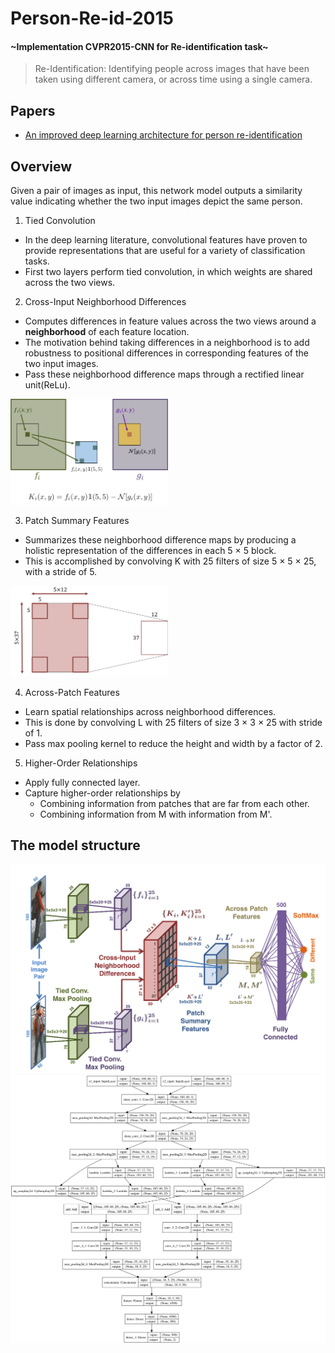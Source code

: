 # Person-Re-id-2015
#### \~Implementation CVPR2015-CNN for Re-identification task\~
>Re-Identification:
Identifying people across images that have been taken using different camera, or across time using a single camera.
## Papers
- [An improved deep learning architecture for person re-identification](https://ieeexplore.ieee.org/abstract/document/7299016)

## Overview
Given a pair of images as input, this network model outputs a similarity value indicating whether the two input images depict the same person.

1. Tied Convolution
  - In the deep learning literature, convolutional features have proven to provide representations that are useful for a variety of classification tasks.
  - First two layers perform tied convolution, in which weights are shared across the two views.
2. Cross-Input Neighborhood Differences
  - Computes differences in feature values across the two views around a <b>neighborhood</b> of each feature location.
  - The motivation behind taking differences in a neighborhood is to add robustness to positional differences in corresponding features of the two input images.
  - Pass these neighborhood difference maps through a rectified linear unit(ReLu).
  <img src="./img/Cross-Input.png" width="50%" alt="Cross-Input">

3. Patch Summary Features
  - Summarizes these neighborhood difference maps by producing a holistic representation of the differences in each 5 × 5 block.
  - This is accomplished by convolving K with 25 filters of size 5 × 5 × 25, with a stride of 5.
  <img src="./img/Patch-Summary.png" width="50%" alt="Patch-Summary">

4. Across-Patch Features
  - Learn spatial relationships across neighborhood differences.
  - This is done by convolving L with 25 filters of size 3 × 3 × 25 with stride of 1.
  - Pass max pooling kernel to reduce the height and width by a factor of 2.
5. Higher-Order Relationships
  - Apply fully connected layer.
  - Capture higher-order relationships by
    - Combining information from patches that are far from each other.
    - Combining information from M with information from M'.

## The model structure
<img src="./img/model_structure.png">
<img src="./img/model.png">
